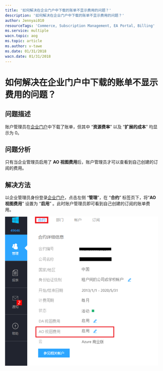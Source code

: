 ```yaml
---
title: '如何解决在企业门户中下载的账单不显示费用的问题？'
description: '如何解决在企业门户中下载的账单不显示费用的问题？'
author: Jennyai010
resourceTags: 'Commerce, Subscription Management, EA Portal, Billing'
ms.service: multiple
wacn.topic: aog
ms.topic: article
ms.author: v-tawe
ms.date: 01/31/2018
wacn.date: 01/31/2018
---
```


# 如何解决在企业门户中下载的账单不显示费用的问题？

## 问题描述

账户管理员在[企业门户](https://ea.azure.cn/)中下载了账单，但其中 “**资源费率**” 以及 “**扩展的成本**” 均显示为 0。

## 问题分析

只有当企业管理员启用了 **AO 视图费用**后，账户管理员才可以查看到自己创建的订阅的费用。

## 解决方法

以企业管理员身份登录[企业门户](https://ea.azure.cn/)，点击左侧 “**管理**”，在 “**合约**” 标签页下，将“**AO 视图费用**” 设置为 “**启用**” 。此时账户管理员即可看到自己创建的订阅的账单费用。

![02](media/aog-commerce-subscription-management-qa-ea-portal-download-billing-cannot-display-cost-rate/02.png)
